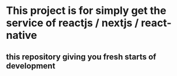 # This project is for simply get the service of reactjs / nextjs / react-native

## this repository giving you fresh starts of development


